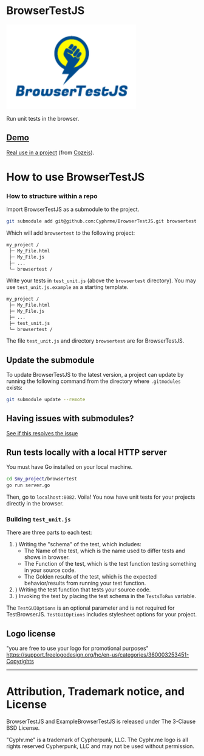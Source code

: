 # BrowserTestJS 
![BrowserTestJS](./browsertestjs.png)

Run unit tests in the browser.

## [Demo](https://cyphrme.github.io/BrowserTestJS/example/browsertestjs/browsertest.html)

[Real use in a project](https://cyphrme.github.io/Cozejs/test/browsertestjs/test.html)  (from [Cozejs](https://github.com/Cyphrme/Cozejs)).



# How to use BrowserTestJS

### How to structure within a repo

Import BrowserTestJS as a submodule to the project.

``` sh
git submodule add git@github.com:Cyphrme/BrowserTestJS.git browsertest
```
Which will add `browsertest` to the following project:

```dir
my_project /
 ├─ My_File.html
 ├─ My_File.js
 ├─ ...
 └─ browsertest /
```

Write your tests in `test_unit.js` (above the `browsertest` directory).  You may use `test_unit.js.example` as a starting template.

```dir
my_project /
 ├─ My_File.html
 ├─ My_File.js
 ├─ ...
 ├─ test_unit.js
 └─ browsertest /
```

The file `test_unit.js` and directory `browsertest` are for BrowserTestJS.

## Update the submodule
To update BrowserTestJS to the latest version, a project can update by running
the following command from the directory where `.gitmodules` exists:

```sh
git submodule update --remote
```

## Having issues with submodules?
[See if this resolves the issue](https://stackoverflow.com/a/35778105/15147681)

## Run tests locally with a local HTTP server
You must have Go installed on your local machine.

```sh
cd $my_project/browsertest
go run server.go
```

Then, go to `localhost:8082`.  Voila! You now have unit tests for your projects
directly in the browser.

### Building `test_unit.js`

There are three parts to each test:
1. ) Writing the "schema" of the test, which includes:
    - The Name of the test, which is the name used to differ tests and shows in browser.
    - The Function of the test, which is the test function testing something in your source code.
    - The Golden results of the test, which is the expected behavior/results from running your test function.
2. ) Writing the test function that tests your source code.
3. ) Invoking the test by placing the test schema in the `TestsToRun` variable.

The `TestGUIOptions` is an optional parameter and is not required for
TestBrowserJS. `TestGUIOptions` includes stylesheet options for your project.


## Logo license
"you are free to use your logo for promotional purposes"
https://support.freelogodesign.org/hc/en-us/categories/360003253451-Copyrights


----------------------------------------------------------------------
# Attribution, Trademark notice, and License
BrowserTestJS and ExampleBrowserTestJS is released under The 3-Clause BSD License. 

"Cyphr.me" is a trademark of Cypherpunk, LLC. The Cyphr.me logo is all rights
reserved Cypherpunk, LLC and may not be used without permission.